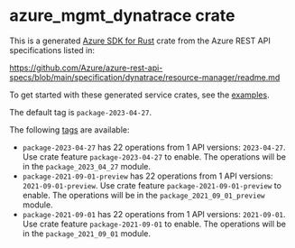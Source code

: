 # azure_mgmt_dynatrace crate

This is a generated [Azure SDK for Rust](https://github.com/Azure/azure-sdk-for-rust) crate from the Azure REST API specifications listed in:

https://github.com/Azure/azure-rest-api-specs/blob/main/specification/dynatrace/resource-manager/readme.md

To get started with these generated service crates, see the [examples](https://github.com/Azure/azure-sdk-for-rust/blob/main/services/README.md#examples).

The default tag is `package-2023-04-27`.

The following [tags](https://github.com/Azure/azure-sdk-for-rust/blob/main/services/tags.md) are available:

- `package-2023-04-27` has 22 operations from 1 API versions: `2023-04-27`. Use crate feature `package-2023-04-27` to enable. The operations will be in the `package_2023_04_27` module.
- `package-2021-09-01-preview` has 22 operations from 1 API versions: `2021-09-01-preview`. Use crate feature `package-2021-09-01-preview` to enable. The operations will be in the `package_2021_09_01_preview` module.
- `package-2021-09-01` has 22 operations from 1 API versions: `2021-09-01`. Use crate feature `package-2021-09-01` to enable. The operations will be in the `package_2021_09_01` module.